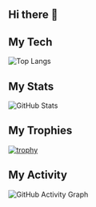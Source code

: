 ## Hi there 👋

## My Tech
![Top Langs](https://github-readme-stats.vercel.app/api/top-langs/?username=Ismailn16&layout=compact&theme=radical)

## My Stats
![GitHub Stats](https://github-readme-stats.vercel.app/api?username=Ismailn16&show_icons=true&theme=radical)

## My Trophies
[![trophy](https://github-profile-trophy.vercel.app/?username=Ismailn16&theme=onedark)](https://github.com/ryo-ma/github-profile-trophy)

## My Activity
![GitHub Activity Graph](https://github-readme-activity-graph.vercel.app/graph?username=Ismailn16&theme=react-dark)
